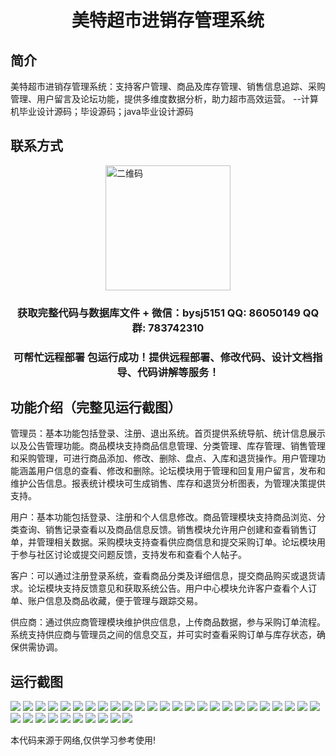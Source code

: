 <p><h1 align="center">美特超市进销存管理系统</h1></p>

## 简介
美特超市进销存管理系统：支持客户管理、商品及库存管理、销售信息追踪、采购管理、用户留言及论坛功能，提供多维度数据分析，助力超市高效运营。    --计算机毕业设计源码；毕设源码；java毕业设计源码


## 联系方式
<img src="https://bs-1329754181.cos.ap-shanghai.myqcloud.com/wx.jpg" alt="二维码" style="display: block; margin: 0 auto;" width="200px">
<p><h3 align="center">获取完整代码与数据库文件 + 微信：bysj5151 QQ: 86050149 QQ群: 783742310</h3></p>
<p><h3 align="center">可帮忙远程部署 包运行成功！提供远程部署、修改代码、设计文档指导、代码讲解等服务！</h3></p>

## 功能介绍（完整见运行截图）
管理员：基本功能包括登录、注册、退出系统。首页提供系统导航、统计信息展示以及公告管理功能。商品模块支持商品信息管理、分类管理、库存管理、销售管理和采购管理，可进行商品添加、修改、删除、盘点、入库和退货操作。用户管理功能涵盖用户信息的查看、修改和删除。论坛模块用于管理和回复用户留言，发布和维护公告信息。报表统计模块可生成销售、库存和退货分析图表，为管理决策提供支持。

用户：基本功能包括登录、注册和个人信息修改。商品管理模块支持商品浏览、分类查询、销售记录查看以及商品信息反馈。销售模块允许用户创建和查看销售订单，并管理相关数据。采购模块支持查看供应商信息和提交采购订单。论坛模块用于参与社区讨论或提交问题反馈，支持发布和查看个人帖子。

客户：可以通过注册登录系统，查看商品分类及详细信息，提交商品购买或退货请求。论坛模块支持反馈意见和获取系统公告。用户中心模块允许客户查看个人订单、账户信息及商品收藏，便于管理与跟踪交易。

供应商：通过供应商管理模块维护供应信息，上传商品数据，参与采购订单流程。系统支持供应商与管理员之间的信息交互，并可实时查看采购订单与库存状态，确保供需协调。


## 运行截图
![](https://bs-1329754181.cos.ap-shanghai.myqcloud.com/ssm/MeiteSupermarketInventoryManagementSystem/img/001.jpg)
![](https://bs-1329754181.cos.ap-shanghai.myqcloud.com/ssm/MeiteSupermarketInventoryManagementSystem/img/002.jpg)
![](https://bs-1329754181.cos.ap-shanghai.myqcloud.com/ssm/MeiteSupermarketInventoryManagementSystem/img/003.jpg)
![](https://bs-1329754181.cos.ap-shanghai.myqcloud.com/ssm/MeiteSupermarketInventoryManagementSystem/img/004.jpg)
![](https://bs-1329754181.cos.ap-shanghai.myqcloud.com/ssm/MeiteSupermarketInventoryManagementSystem/img/005.jpg)
![](https://bs-1329754181.cos.ap-shanghai.myqcloud.com/ssm/MeiteSupermarketInventoryManagementSystem/img/006.jpg)
![](https://bs-1329754181.cos.ap-shanghai.myqcloud.com/ssm/MeiteSupermarketInventoryManagementSystem/img/007.jpg)
![](https://bs-1329754181.cos.ap-shanghai.myqcloud.com/ssm/MeiteSupermarketInventoryManagementSystem/img/008.jpg)
![](https://bs-1329754181.cos.ap-shanghai.myqcloud.com/ssm/MeiteSupermarketInventoryManagementSystem/img/009.jpg)
![](https://bs-1329754181.cos.ap-shanghai.myqcloud.com/ssm/MeiteSupermarketInventoryManagementSystem/img/010.jpg)
![](https://bs-1329754181.cos.ap-shanghai.myqcloud.com/ssm/MeiteSupermarketInventoryManagementSystem/img/011.jpg)
![](https://bs-1329754181.cos.ap-shanghai.myqcloud.com/ssm/MeiteSupermarketInventoryManagementSystem/img/012.jpg)
![](https://bs-1329754181.cos.ap-shanghai.myqcloud.com/ssm/MeiteSupermarketInventoryManagementSystem/img/013.jpg)
![](https://bs-1329754181.cos.ap-shanghai.myqcloud.com/ssm/MeiteSupermarketInventoryManagementSystem/img/014.jpg)
![](https://bs-1329754181.cos.ap-shanghai.myqcloud.com/ssm/MeiteSupermarketInventoryManagementSystem/img/015.jpg)
![](https://bs-1329754181.cos.ap-shanghai.myqcloud.com/ssm/MeiteSupermarketInventoryManagementSystem/img/016.jpg)
![](https://bs-1329754181.cos.ap-shanghai.myqcloud.com/ssm/MeiteSupermarketInventoryManagementSystem/img/017.jpg)
![](https://bs-1329754181.cos.ap-shanghai.myqcloud.com/ssm/MeiteSupermarketInventoryManagementSystem/img/018.jpg)
![](https://bs-1329754181.cos.ap-shanghai.myqcloud.com/ssm/MeiteSupermarketInventoryManagementSystem/img/019.jpg)
![](https://bs-1329754181.cos.ap-shanghai.myqcloud.com/ssm/MeiteSupermarketInventoryManagementSystem/img/020.jpg)
![](https://bs-1329754181.cos.ap-shanghai.myqcloud.com/ssm/MeiteSupermarketInventoryManagementSystem/img/021.jpg)
![](https://bs-1329754181.cos.ap-shanghai.myqcloud.com/ssm/MeiteSupermarketInventoryManagementSystem/img/022.jpg)
![](https://bs-1329754181.cos.ap-shanghai.myqcloud.com/ssm/MeiteSupermarketInventoryManagementSystem/img/023.jpg)
![](https://bs-1329754181.cos.ap-shanghai.myqcloud.com/ssm/MeiteSupermarketInventoryManagementSystem/img/024.jpg)
![](https://bs-1329754181.cos.ap-shanghai.myqcloud.com/ssm/MeiteSupermarketInventoryManagementSystem/img/025.jpg)
![](https://bs-1329754181.cos.ap-shanghai.myqcloud.com/ssm/MeiteSupermarketInventoryManagementSystem/img/026.jpg)
![](https://bs-1329754181.cos.ap-shanghai.myqcloud.com/ssm/MeiteSupermarketInventoryManagementSystem/img/027.jpg)
![](https://bs-1329754181.cos.ap-shanghai.myqcloud.com/ssm/MeiteSupermarketInventoryManagementSystem/img/028.jpg)
![](https://bs-1329754181.cos.ap-shanghai.myqcloud.com/ssm/MeiteSupermarketInventoryManagementSystem/img/029.jpg)
![](https://bs-1329754181.cos.ap-shanghai.myqcloud.com/ssm/MeiteSupermarketInventoryManagementSystem/img/030.jpg)
![](https://bs-1329754181.cos.ap-shanghai.myqcloud.com/ssm/MeiteSupermarketInventoryManagementSystem/img/031.jpg)
![](https://bs-1329754181.cos.ap-shanghai.myqcloud.com/ssm/MeiteSupermarketInventoryManagementSystem/img/032.jpg)
![](https://bs-1329754181.cos.ap-shanghai.myqcloud.com/ssm/MeiteSupermarketInventoryManagementSystem/img/033.jpg)
![](https://bs-1329754181.cos.ap-shanghai.myqcloud.com/ssm/MeiteSupermarketInventoryManagementSystem/img/034.jpg)
![](https://bs-1329754181.cos.ap-shanghai.myqcloud.com/ssm/MeiteSupermarketInventoryManagementSystem/img/035.jpg)

<p>本代码来源于网络,仅供学习参考使用!</p>
